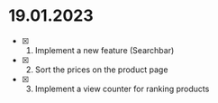 # 19.01.2023

- [x] 1. Implement a new feature (Searchbar)
- [x] 2. Sort the prices on the product page
- [x] 3. Implement a view counter for ranking products

